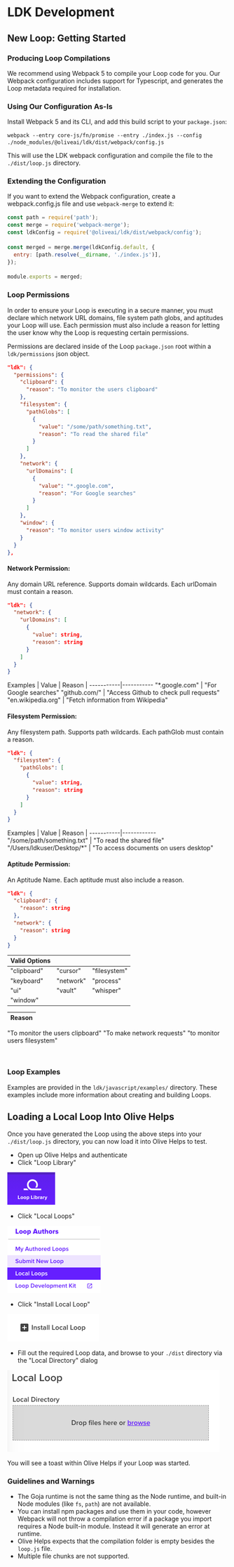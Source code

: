 # LDK Development

## New Loop: Getting Started
### Producing Loop Compilations
We recommend using Webpack 5 to compile your Loop code for you. Our Webpack configuration includes support for Typescript, and generates the Loop metadata required for installation.

### Using Our Configuration As-Is
Install Webpack 5 and its CLI, and add this build script to your `package.json`:

```shell
webpack --entry core-js/fn/promise --entry ./index.js --config ./node_modules/@oliveai/ldk/dist/webpack/config.js
```

This will use the LDK webpack configuration and compile the file to the `./dist/loop.js` directory.

### Extending the Configuration
If you want to extend the Webpack configuration, create a webpack.config.js file and use `webpack-merge` to extend it:

```js
const path = require('path');
const merge = require('webpack-merge');
const ldkConfig = require('@oliveai/ldk/dist/webpack/config');

const merged = merge.merge(ldkConfig.default, {
  entry: [path.resolve(__dirname, './index.js')],
});

module.exports = merged;
```

### Loop Permissions
In order to ensure your Loop is executing in a secure manner, you must declare which network URL domains, file system path globs, and aptitudes your Loop will use. Each permission must also include a reason for letting the user know why the Loop is requesting certain permissions.

Permissions are declared inside of the Loop `package.json` root within a `ldk/permissions` json object.

```json
"ldk": {
  "permissions": {
    "clipboard": {
      "reason": "To monitor the users clipboard"
    },
    "filesystem": {
      "pathGlobs": [
        {
          "value": "/some/path/something.txt",
          "reason": "To read the shared file"
        }
      ]
    },
    "network": {
      "urlDomains": [
        {
          "value": "*.google.com",
          "reason": "For Google searches"
        }
      ]
    },
    "window": {
      "reason": "To monitor users window activity"
    }
  }
},
```

#### Network Permission:
Any domain URL reference. Supports domain wildcards. Each urlDomain must contain a reason.
```json
"ldk": {
  "network": {
    "urlDomains": [
      {
        "value": string,
        "reason": string
      }
    ]
  }
}
```
Examples
| Value | Reason |
-----------|-----------
"*.google.com" | "For Google searches"
"github.com/" | "Access Github to check pull requests"
"en.wikipedia.org" | "Fetch information from Wikipedia"
<br>

#### Filesystem Permission:
Any filesystem path. Supports path wildcards. Each pathGlob must contain a reason.
```json
"ldk": {
  "filesystem": {
    "pathGlobs": [
      {
        "value": string,
        "reason": string
      }
    ]
  }
}
```
Examples
| Value  | Reason |
-----------|------------
"/some/path/something.txt" | "To read the shared file"
"/Users/ldkuser/Desktop/*" | "To access documents on users desktop"
<br>

#### Aptitude Permission:
An Aptitude Name. Each aptitude must also include a reason.
```json
"ldk": {
  "clipboard": {
    "reason": string
  },
  "network": {
    "reason": string
  }
}
```
| Valid Options |||
|-----------|---------| --------- |
| "clipboard" | "cursor" | "filesystem" |
| "keyboard" | "network" | "process" |
| "ui" | "vault" | "whisper" |
| "window" |

| Reason |
|--------|
"To monitor the users clipboard"
"To make network requests"
"to monitor users filesystem"

<br>

### Loop Examples
Examples are provided in the `ldk/javascript/examples/` directory. These examples include more information about creating and building Loops.

## Loading a Local Loop Into Olive Helps
Once you have generated the Loop using the above steps into your `./dist/loop.js` directory, you can now load it into Olive Helps to test.

- Open up Olive Helps and authenticate
- Click "Loop Library"

![loop library](./readme_assets/loop_library.png)

- Click "Local Loops"

![loop library](./readme_assets/local_loops.png)

- Click "Install Local Loop"

![loop library](./readme_assets/install_local_loop.png)

- Fill out the required Loop data, and browse to your `./dist` directory via the "Local Directory" dialog

![loop library](./readme_assets/local_loop_directory.png)

You will see a toast within Olive Helps if your Loop was started.

### Guidelines and Warnings
* The Goja runtime is not the same thing as the Node runtime, and built-in Node modules (like `fs`, `path`) are not available.
* You can install npm packages and use them in your code, however Webpack will not throw a compilation error if a package you import requires a Node built-in module. Instead it will generate an error at runtime.
* Olive Helps expects that the compilation folder is empty besides the `loop.js` file.
* Multiple file chunks are not supported.